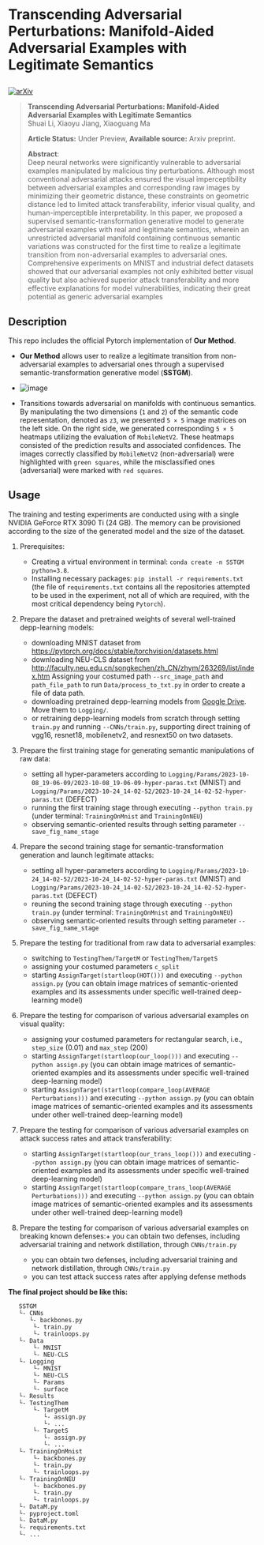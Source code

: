 # Transcending Adversarial Perturbations: Manifold-Aided Adversarial Examples with Legitimate Semantics</p>
[![arXiv](https://img.shields.io/badge/arXiv-2402.03095-red)](https://arxiv.org/pdf/2402.03095.pdf)

> **Transcending Adversarial Perturbations: Manifold-Aided Adversarial Examples with Legitimate Semantics**<br>
> Shuai Li, Xiaoyu Jiang, Xiaoguang Ma <br>
> 
> **Article Status:** Under Preview, **Available source:** Arxiv preprint. <br>
> 
>**Abstract**: <br>
Deep neural networks were significantly vulnerable to adversarial examples manipulated by malicious tiny perturbations. Although most conventional adversarial attacks ensured the visual imperceptibility between adversarial examples and corresponding raw images by minimizing their geometric distance, these constraints on geometric distance led to limited attack transferability, inferior visual quality, and human-imperceptible interpretability. In this paper, we proposed a supervised semantic-transformation generative model to generate adversarial examples with real and legitimate semantics, wherein an unrestricted adversarial manifold containing continuous semantic variations was constructed for the first time to realize a legitimate transition from non-adversarial examples to adversarial ones. Comprehensive experiments on MNIST and industrial defect datasets showed that our adversarial examples not only exhibited better visual quality but also achieved superior attack transferability and more effective explanations for model vulnerabilities, indicating their great potential as generic adversarial examples



## Description
This repo includes the official Pytorch implementation of **Our Method**.

- **Our Method** allows user to realize a legitimate transition from non-adversarial examples to adversarial ones through a supervised semantic-transformation generative model (**SSTGM**).

- ![image](https://drive.google.com/file/d/1UZwHj1e-fGajroOomHGTAxtBkn59X2_R/view?usp=sharing)

- Transitions towards adversarial on manifolds with continuous semantics. By manipulating the two dimensions (`1` and `2`) of the semantic code representation, denoted as `z3`, we presented `5 × 5` image matrices on the left side. 
On the right side, we generated corresponding `5 × 5` heatmaps utilizing the evaluation of `MobileNetV2`. These heatmaps consisted of the prediction results and associated confidences. The images correctly classified by `MobileNetV2`
(non-adversarial) were highlighted with `green squares`, while the misclassified ones (adversarial) were marked with `red squares`.


## Usage

The training and testing experiments are conducted using with a single NVIDIA GeForce RTX 3090 Ti (24 GB).
The memory can be provisioned according to the size of the generated model and the size of the dataset.
1. Prerequisites:
    + Creating a virtual environment in terminal: `conda create -n SSTGM python=3.8`.
    + Installing necessary packages: `pip install -r requirements.txt` (the file of `requirements.txt` contains all the repositories attempted to be used in the experiment, not all of which are required, with the most critical dependency being `Pytorch`).

2. Prepare the dataset and pretrained weights of several well-trained depp-learning models:
    + downloading MNIST dataset from https://pytorch.org/docs/stable/torchvision/datasets.html  
    + downloading NEU-CLS dataset from http://faculty.neu.edu.cn/songkechen/zh_CN/zhym/263269/list/index.htm
      Assigning your costumed path `--src_image_path` and `path_file_path` to run `Data/process_to_txt.py` in order to create a file of data path.
    + downloading pretrained depp-learning models from [Google Drive](https://drive.google.com/drive/folders/1QUIgzNDf3fqYedien4arsGR8bRubEaol).
      Move them to `Logging/`. 
    + or retraining depp-learning models from scratch through setting `train.py` and running `--CNNs/train.py`, supporting direct training of vgg16, resnet18, mobilenetv2, and resnext50 on two datasets.

3. Prepare the first training stage for generating semantic manipulations of raw data:
   + setting all hyper-parameters according to `Logging/Params/2023-10-08_19-06-09/2023-10-08_19-06-09-hyper-paras.txt` (MNIST) and `Logging/Params/2023-10-24_14-02-52/2023-10-24_14-02-52-hyper-paras.txt` (DEFECT)
   + running the first training stage through executing `--python train.py` (under terminal: `TrainingOnMnist` and `TrainingOnNEU`)
   + observing semantic-oriented results through setting parameter `--save_fig_name_stage`

4. Prepare the second training stage for semantic-transformation generation and launch legitimate attacks:
   + setting all hyper-parameters according to `Logging/Params/2023-10-24_14-02-52/2023-10-24_14-02-52-hyper-paras.txt` (MNIST) and `Logging/Params/2023-10-24_14-02-52/2023-10-24_14-02-52-hyper-paras.txt` (DEFECT)
   + reuning the second training stage through executing `--python train.py` (under terminal: `TrainingOnMnist` and `TrainingOnNEU`)
   + observing semantic-oriented results through setting parameter `--save_fig_name_stage`

4. Prepare the testing for traditional from raw data to adversarial examples:
   + switching to  `TestingThem/TargetM` or `TestingThem/TargetS`
   + assigning your costumed parameters `c_split`
   + starting `AssignTarget(startloop(HOT()))` and executing `--python assign.py` (you can obtain image matrices of semantic-oriented examples and its assessments under specific well-trained deep-learning model)

5. Prepare the testing for comparison of various adversarial examples on visual quality:
   + assigning your costumed parameters for rectangular search, i.e., `step_size` (0.01) and `max_step` (200)
   + starting `AssignTarget(startloop(our_loop()))` and executing `--python assign.py` (you can obtain image matrices of semantic-oriented examples and its assessments under specific well-trained deep-learning model)
   + starting `AssignTarget(startloop(compare_loop(AVERAGE Perturbations)))` and executing `--python assign.py` (you can obtain image matrices of semantic-oriented examples and its assessments under other well-trained deep-learning model)

6. Prepare the testing for comparison of various adversarial examples on attack success rates and attack transferability:
   + starting `AssignTarget(startloop(our_trans_loop()))` and executing `--python assign.py` (you can obtain image matrices of semantic-oriented examples and its assessments under specific well-trained deep-learning model)
   + starting `AssignTarget(startloop(compare_trans_loop(AVERAGE Perturbations)))` and executing `--python assign.py` (you can obtain image matrices of semantic-oriented examples and its assessments under other well-trained deep-learning model)

7. Prepare the testing for comparison of various adversarial examples on breaking known defenses:+ you can obtain two defenses, including adversarial training and network distillation, through `CNNs/train.py`
   + you can obtain two defenses, including adversarial training and network distillation, through `CNNs/train.py`
   + you can test attack success rates after applying defense methods

**The final project should be like this:**

```shell
   SSTGM
   └- CNNs
      └- backbones.py
       └- train.py
       └- trainloops.py
   └- Data
       └- MNIST
       └- NEU-CLS  
   └- Logging
       └- MNIST
       └- NEU-CLS
       └- Params
       └- surface
   └- Results
   └- TestingThem
       └- TargetM
          └- assign.py
          └- ...
       └- TargetS
          └- assign.py
          └- ...
   └- TrainingOnMnist
       └- backbones.py
       └- train.py
       └- trainloops.py
   └- TrainingOnNEU
       └- backbones.py
       └- train.py
       └- trainloops.py
   └- DataM.py
   └- pyproject.toml
   └- DataM.py
   └- requirements.txt
   └- ...
```
